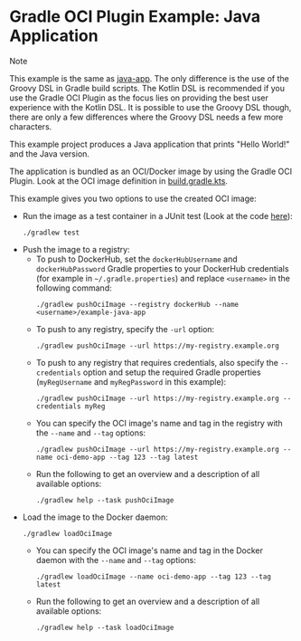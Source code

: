 # Gradle OCI Plugin Example: Java Application

> [!NOTE]
> This example is the same as [java-app](../java-app).
> The only difference is the use of the Groovy DSL in Gradle build scripts.
> The Kotlin DSL is recommended if you use the Gradle OCI Plugin as the focus lies on providing the best user experience with the Kotlin DSL.
> It is possible to use the Groovy DSL though, there are only a few differences where the Groovy DSL needs a few more characters.

This example project produces a Java application that prints "Hello World!" and the Java version.

The application is bundled as an OCI/Docker image by using the Gradle OCI Plugin.
Look at the OCI image definition in [build.gradle.kts](build.gradle).

This example gives you two options to use the created OCI image:
- Run the image as a test container in a JUnit test (Look at the code [here](src/test/java/org/example/java/app/ImageTest.java)):
  ```shell
  ./gradlew test
  ```
- Push the image to a registry:
  - To push to DockerHub, set the `dockerHubUsername` and `dockerHubPassword` Gradle properties to your DockerHub credentials (for example in `~/.gradle.properties`) and replace `<username>` in the following command:
    ```shell
    ./gradlew pushOciImage --registry dockerHub --name <username>/example-java-app
    ```
  - To push to any registry, specify the `-url` option:
    ```shell
    ./gradlew pushOciImage --url https://my-registry.example.org
    ```
  - To push to any registry that requires credentials, also specify the `--credentials` option and setup the required Gradle properties (`myRegUsername` and `myRegPassword` in this example):
    ```shell
    ./gradlew pushOciImage --url https://my-registry.example.org --credentials myReg
    ```
  - You can specify the OCI image's name and tag in the registry with the `--name` and `--tag` options:
    ```shell
    ./gradlew pushOciImage --url https://my-registry.example.org --name oci-demo-app --tag 123 --tag latest
    ```
  - Run the following to get an overview and a description of all available options:
    ```shell
    ./gradlew help --task pushOciImage
    ```
- Load the image to the Docker daemon:
  ```shell
  ./gradlew loadOciImage
  ```
  - You can specify the OCI image's name and tag in the Docker daemon with the `--name` and `--tag` options:
    ```shell
    ./gradlew loadOciImage --name oci-demo-app --tag 123 --tag latest
    ```
  - Run the following to get an overview and a description of all available options:
    ```shell
    ./gradlew help --task loadOciImage
    ```
